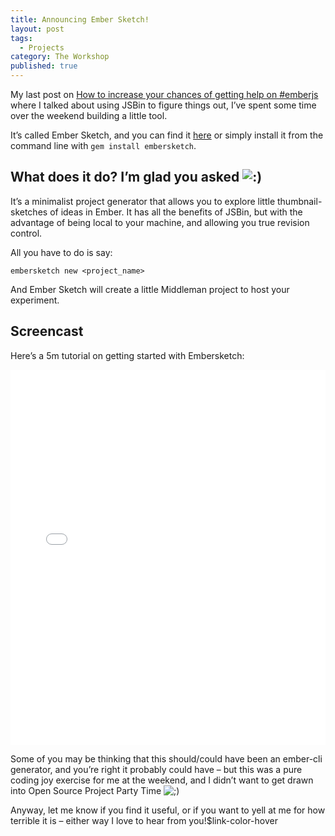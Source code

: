 ```yaml
---
title: Announcing Ember Sketch!
layout: post
tags:
  - Projects
category: The Workshop
published: true
---
```

My last post on [How to increase your chances of getting help on #emberjs][1] where I talked about using JSBin to figure things out, I&#8217;ve spent some time over the weekend building a little tool.

<!--more-->

It&#8217;s called Ember Sketch, and you can find it [here][2] or simply install it from the command line with `gem install embersketch`.

## What does it do? I&#8217;m glad you asked <img src="http://ember.zone/wp-includes/images/smilies/icon_smile.gif" alt=":)" class="wp-smiley" />

It&#8217;s a minimalist project generator that allows you to explore little thumbnail-sketches of ideas in Ember. It has all the benefits of JSBin, but with the advantage of being local to your machine, and allowing you true revision control.

All you have to do is say:

`embersketch new <project_name>`

And Ember Sketch will create a little Middleman project to host your experiment.

## Screencast

Here&#8217;s a 5m tutorial on getting started with Embersketch:

<iframe style='height: 600px; width:100%;' src="//www.youtube.com/embed/pHdcXM0R3AA" frameborder="0" allowfullscreen></iframe>

Some of you may be thinking that this should/could have been an ember-cli generator, and you&#8217;re right it probably could have – but this was a pure coding joy exercise for me at the weekend, and I didn&#8217;t want to get drawn into Open Source Project Party Time <img src="http://ember.zone/wp-includes/images/smilies/icon_wink.gif" alt=";)" class="wp-smiley" />

Anyway, let me know if you find it useful, or if you want to yell at me for how terrible it is &#8211; either way I love to hear from you!$link-color-hover

 [1]: http://ember.zone/how-to-increase-your-chances-of-getting-help-on-emberjs/
 [2]: https://github.com/emberzone/ember_sketch